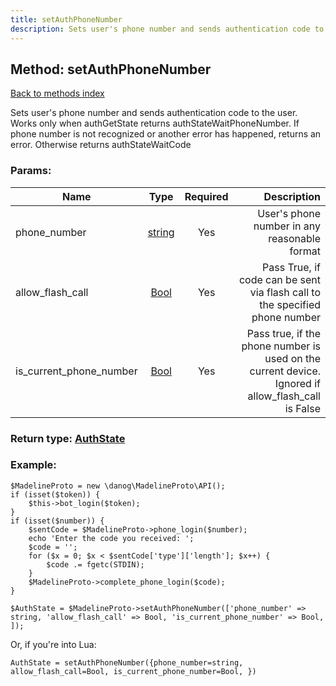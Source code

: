 ```yaml
---
title: setAuthPhoneNumber
description: Sets user's phone number and sends authentication code to the user. Works only when authGetState returns authStateWaitPhoneNumber. If phone number is not recognized or another error has happened, returns an error. Otherwise returns authStateWaitCode
---
```

## Method: setAuthPhoneNumber  
[Back to methods index](index.md)


Sets user's phone number and sends authentication code to the user. Works only when authGetState returns authStateWaitPhoneNumber. If phone number is not recognized or another error has happened, returns an error. Otherwise returns authStateWaitCode

### Params:

| Name     |    Type       | Required | Description |
|----------|:-------------:|:--------:|------------:|
|phone\_number|[string](../types/string.md) | Yes|User's phone number in any reasonable format|
|allow\_flash\_call|[Bool](../types/Bool.md) | Yes|Pass True, if code can be sent via flash call to the specified phone number|
|is\_current\_phone\_number|[Bool](../types/Bool.md) | Yes|Pass true, if the phone number is used on the current device. Ignored if allow_flash_call is False|


### Return type: [AuthState](../types/AuthState.md)

### Example:


```
$MadelineProto = new \danog\MadelineProto\API();
if (isset($token)) {
    $this->bot_login($token);
}
if (isset($number)) {
    $sentCode = $MadelineProto->phone_login($number);
    echo 'Enter the code you received: ';
    $code = '';
    for ($x = 0; $x < $sentCode['type']['length']; $x++) {
        $code .= fgetc(STDIN);
    }
    $MadelineProto->complete_phone_login($code);
}

$AuthState = $MadelineProto->setAuthPhoneNumber(['phone_number' => string, 'allow_flash_call' => Bool, 'is_current_phone_number' => Bool, ]);
```

Or, if you're into Lua:

```
AuthState = setAuthPhoneNumber({phone_number=string, allow_flash_call=Bool, is_current_phone_number=Bool, })
```

